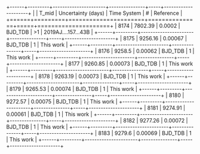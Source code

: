 +------+---------+----------------------+---------------+-----+---------------------+
|      |   T_mid |   Uncertainty (days) | Time System   | #   | Reference           |
+======+=========+======================+===============+=====+=====================+
| 8174 | 7802.39 |              0.0002  | BJD_TDB       | >1  | 2019AJ....157...43B |
+------+---------+----------------------+---------------+-----+---------------------+
| 8175 | 9256.16 |              0.00067 | BJD_TDB       | 1   | This work           |
+------+---------+----------------------+---------------+-----+---------------------+
| 8176 | 9258.5  |              0.00062 | BJD_TDB       | 1   | This work           |
+------+---------+----------------------+---------------+-----+---------------------+
| 8177 | 9260.85 |              0.00073 | BJD_TDB       | 1   | This work           |
+------+---------+----------------------+---------------+-----+---------------------+
| 8178 | 9263.19 |              0.00073 | BJD_TDB       | 1   | This work           |
+------+---------+----------------------+---------------+-----+---------------------+
| 8179 | 9265.53 |              0.00074 | BJD_TDB       | 1   | This work           |
+------+---------+----------------------+---------------+-----+---------------------+
| 8180 | 9272.57 |              0.00075 | BJD_TDB       | 1   | This work           |
+------+---------+----------------------+---------------+-----+---------------------+
| 8181 | 9274.91 |              0.00061 | BJD_TDB       | 1   | This work           |
+------+---------+----------------------+---------------+-----+---------------------+
| 8182 | 9277.26 |              0.00072 | BJD_TDB       | 1   | This work           |
+------+---------+----------------------+---------------+-----+---------------------+
| 8183 | 9279.6  |              0.00069 | BJD_TDB       | 1   | This work           |
+------+---------+----------------------+---------------+-----+---------------------+